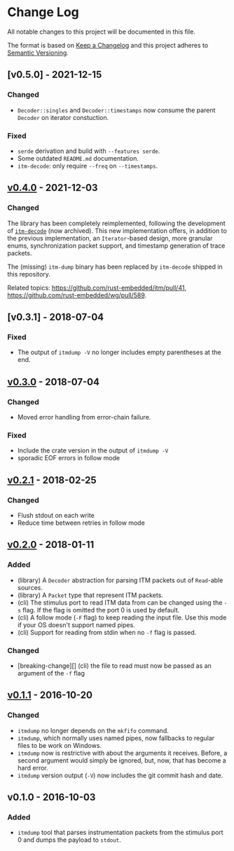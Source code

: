 # Change Log

All notable changes to this project will be documented in this file.

The format is based on [Keep a Changelog](http://keepachangelog.com/)
and this project adheres to [Semantic Versioning](http://semver.org/).

## [v0.5.0] - 2021-12-15

### Changed

- `Decoder::singles` and `Decoder::timestamps` now consume the parent `Decoder` on iterator constuction.

### Fixed

- `serde` derivation and build with `--features serde`.
- Some outdated `README.md` documentation.
- `itm-decode`: only require `--freq` on `--timestamps`.

## [v0.4.0] - 2021-12-03

### Changed

The library has been completely reimplemented, following the development of [`itm-decode`](https://github.com/rtic-scope/itm-decode) (now archived).
This new implementation offers, in addition to the previous implementation, an `Iterator`-based design, more granular enums, synchronization packet support, and timestamp generation of trace packets.

The (missing) `itm-dump` binary has been replaced by `itm-decode` shipped in this repository.

Related topics: https://github.com/rust-embedded/itm/pull/41, https://github.com/rust-embedded/wg/pull/589.

## [v0.3.1] - 2018-07-04

### Fixed

- The output of `itmdump -V` no longer includes empty parentheses at the end.

## [v0.3.0] - 2018-07-04

### Changed

- Moved error handling from error-chain failure.

### Fixed

- Include the crate version in the output of `itmdump -V`
- sporadic EOF errors in follow mode

## [v0.2.1] - 2018-02-25

### Changed

- Flush stdout on each write
- Reduce time between retries in follow mode

## [v0.2.0] - 2018-01-11

### Added

- (library) A `Decoder` abstraction for parsing ITM packets out of `Read`-able sources.
- (library) A `Packet` type that represent ITM packets.
- (cli) The stimulus port to read ITM data from can be changed using the `-s` flag. If the flag is
  omitted the port 0 is used by default.
- (cli) A follow mode (`-F` flag) to keep reading the input file. Use this mode if your OS doesn't
  support named pipes.
- (cli) Support for reading from stdin when no `-f` flag is passed.

### Changed

- [breaking-change][] (cli) the file to read must now be passed as an argument of the `-f` flag

## [v0.1.1] - 2016-10-20

### Changed

- `itmdump` no longer depends on the `mkfifo` command.
- `itmdump`, which normally uses named pipes, now fallbacks to regular files to
  be work on Windows.
- `itmdump` now is restrictive with about the arguments it receives. Before, a
  second argument would simply be ignored, but, now, that has become a hard
  error.
- `itmdump` version output (`-V`) now includes the git commit hash and date.

## v0.1.0 - 2016-10-03

### Added

- `itmdump` tool that parses instrumentation packets from the stimulus port 0
  and dumps the payload to `stdout`.

[Unreleased]: https://github.com/rtic-scope/itm/compare/v0.4.0...HEAD
[v0.4.0]: https://github.com/rtic-scope/itm/compare/v0.3.0...v0.4.0
[v0.3.0]: https://github.com/rtic-scope/itm/compare/v0.2.1...v0.3.0
[v0.2.1]: https://github.com/rtic-scope/itm/compare/v0.2.0...v0.2.1
[v0.2.0]: https://github.com/rtic-scope/itm/compare/v0.1.1...v0.2.0
[v0.1.1]: https://github.com/rtic-scope/itm/compare/v0.1.0...v0.1.1
